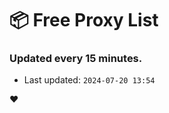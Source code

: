 # :package: Free Proxy List
### Updated every 15 minutes.

- Last updated: `2024-07-20 13:54`

:heart:
